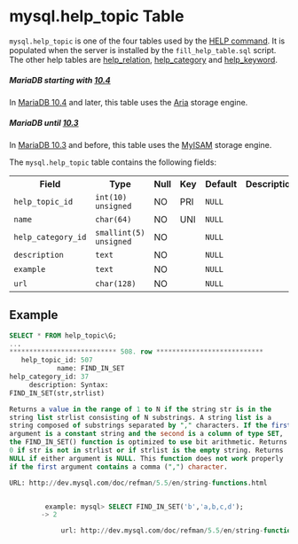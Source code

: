 # mysql.help_topic Table

`mysql.help_topic` is one of the four tables used by the [HELP command](/sql-statements-structure/sql-statements/administrative-sql-statements/help-command/). It is populated when the server is installed by the `fill_help_table.sql` script. The other help tables are [help_relation](/sql-statements-structure/sql-statements/administrative-sql-statements/system-tables/the-mysql-database-tables/mysqlhelp_relation-table/), [help_category](/sql-statements-structure/sql-statements/administrative-sql-statements/system-tables/the-mysql-database-tables/mysqlhelp_category-table/) and [help_keyword](/sql-statements-structure/sql-statements/administrative-sql-statements/system-tables/the-mysql-database-tables/mysqlhelp_keyword-table/).

##### MariaDB starting with [10.4](/kb/en/what-is-mariadb-104/)

In [MariaDB 10.4](/kb/en/what-is-mariadb-104/) and later, this table uses the [Aria](/columns-storage-engines-and-plugins/storage-engines/aria/) storage engine.

##### MariaDB until [10.3](/kb/en/what-is-mariadb-103/)

In [MariaDB 10.3](/kb/en/what-is-mariadb-103/) and before, this table uses the [MyISAM](/columns-storage-engines-and-plugins/storage-engines/myisam-storage-engine/) storage engine.

The `mysql.help_topic` table contains the following fields:

<table><tbody><tr><th>Field</th><th>Type</th><th>Null</th><th>Key</th><th>Default</th><th>Description</th></tr>
<tr><td><code>help_topic_id</code></td><td><code>int(10) unsigned</code></td><td>NO</td><td>PRI</td><td><code>NULL</code></td><td></td></tr>
<tr><td><code>name</code></td><td><code>char(64)</code></td><td>NO</td><td>UNI</td><td><code>NULL</code></td><td></td></tr>
<tr><td><code>help_category_id</code></td><td><code>smallint(5) unsigned</code></td><td>NO</td><td></td><td><code>NULL</code></td><td></td></tr>
<tr><td><code>description</code></td><td><code>text</code></td><td>NO</td><td></td><td><code>NULL</code></td><td></td></tr>
<tr><td><code>example</code></td><td><code>text</code></td><td>NO</td><td></td><td><code>NULL</code></td><td></td></tr>
<tr><td><code>url</code></td><td><code>char(128)</code></td><td>NO</td><td></td><td><code>NULL</code></td><td></td></tr>
</tbody></table>

## Example

```sql
SELECT * FROM help_topic\G;
...
*************************** 508. row ***************************
   help_topic_id: 507
            name: FIND_IN_SET
help_category_id: 37
     description: Syntax:
FIND_IN_SET(str,strlist)

Returns a value in the range of 1 to N if the string str is in the
string list strlist consisting of N substrings. A string list is a
string composed of substrings separated by "," characters. If the first
argument is a constant string and the second is a column of type SET,
the FIND_IN_SET() function is optimized to use bit arithmetic. Returns
0 if str is not in strlist or if strlist is the empty string. Returns
NULL if either argument is NULL. This function does not work properly
if the first argument contains a comma (",") character.

URL: http://dev.mysql.com/doc/refman/5.5/en/string-functions.html


         example: mysql> SELECT FIND_IN_SET('b','a,b,c,d');
        -> 2

             url: http://dev.mysql.com/doc/refman/5.5/en/string-functions.html
```